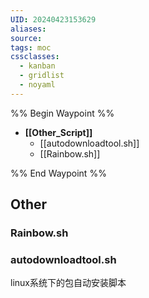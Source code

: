 ```yaml
---
UID: 20240423153629
aliases: 
source: 
tags: moc
cssclasses:
  - kanban 
  - gridlist 
  - noyaml
--- 
```


%% Begin Waypoint %%
- **[[Other_Script]]**
	- [[autodownloadtool.sh]]
	- [[Rainbow.sh]]

%% End Waypoint %%

## Other
### Rainbow.sh


### autodownloadtool.sh
linux系统下的包自动安装脚本